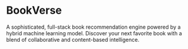 # BookVerse
A sophisticated, full-stack book recommendation engine powered by a hybrid machine learning model. Discover your next favorite book with a blend of collaborative and content-based intelligence.

